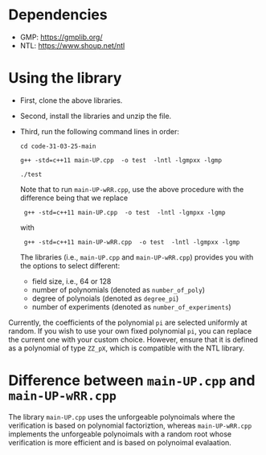 
# Dependencies

* GMP: https://gmplib.org/
* NTL: https://www.shoup.net/ntl


# Using the library

* First, clone the above libraries. 
* Second, install the libraries and unzip the file. 
* Third, run the following command lines in order:

      cd code-31-03-25-main
    
      g++ -std=c++11 main-UP.cpp  -o test  -lntl -lgmpxx -lgmp
    
      ./test

  Note that to run `main-UP-wRR.cpp`, use the above procedure with the difference being that we replace

       g++ -std=c++11 main-UP.cpp  -o test  -lntl -lgmpxx -lgmp
  
  with

       g++ -std=c++11 main-UP-wRR.cpp  -o test  -lntl -lgmpxx -lgmp


  The libraries (i.e., `main-UP.cpp` and `main-UP-wRR.cpp`) provides you with the options to select different:

  * field size, i.e., 64 or 128
  * number of polynomials (denoted as `number_of_poly`)
  * degree of polynoials (denoted as `degree_pi`)
  * number of experiments (denoted as `number_of_experiments`)
 
Currently, the coefficients of the polynomial `pi` are selected uniformly at random. If you wish to use your own fixed polynomial `pi`, you can replace the current one with your custom choice. However, ensure that it is defined as a polynomial of type `ZZ_pX`, which is compatible with the NTL library. 

# Difference between `main-UP.cpp` and `main-UP-wRR.cpp`

The library `main-UP.cpp` uses the unforgeable polynoimals where the verification is based on polynomial factoriztion, whereas `main-UP-wRR.cpp` implements the unforgeable polynoimals with a random root whose verification is more efficient and is based on polynoimal evalaation. 
